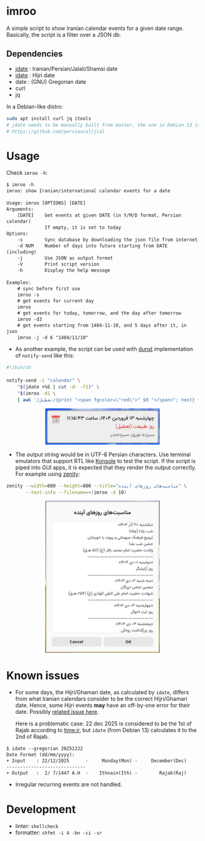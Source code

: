 # imroo
A simple script to show Iranian calendar events for a given date
range. Basically, the script is a filter over a JSON db.

## Dependencies
- [jdate](https://github.com/persiancal/jcal) : Iranian/Persian/Jalali/Shamsi date
- [idate](https://tracker.debian.org/pkg/itools) : Hijri date
- date : (GNU) Gregorian date
- curl
- jq

In a Debian-like distro:

```bash
sudo apt install curl jq itools
# jdate needs to be manually built from master, the one in Debian 13 is buggy
# https://github.com/persiancal/jcal
```

# Usage
Check `imroo -h`:

```console
$ imroo -h
imroo: show Iranian/international calendar events for a date

Usage: imroo [OPTIONS] [DATE]
Arguments:
    [DATE]    Get events at given DATE (in Y/M/D format, Persian calendar)
              If empty, it is set to today
Options:
    -s        Sync database by downloading the json file from internet
    -d NUM    Number of days into future starting from DATE (including)
    -j        Use JSON as output format
    -V        Print script version
    -h        Display the help message

Examples:
    # sync before first use
    imroo -s
    # get events for current day
    imroo
    # get events for today, tomorrow, and the day after tomorrow
    imroo -d3
    # get events starting from 1404-11-10, and 5 days after it, in json
    imroo -j -d 6 "1404/11/10"

```

- As another example, the script can be used with
[dunst](https://dunst-project.org/documentation/#COLORS) implementation of
`notify-send` like this:

```sh
#!/bin/sh

notify-send -i "calendar" \
    "$(jdate +%E | cut -d- -f1)" \
    "$(imroo -d1 \
    | awk '/تعطیل/{print "<span fgcolor=\"red\">" $0 "</span>"; next} {print}')"
```

<p align="center">
  <img width="300"src="docs/imroo-dunst.jpg">
</p>

- The output string would be in UTF-8 Persian characters. Use terminal emulators
  that support RTL like [Konsole](https://konsole.kde.org/) to test the
  script. If the script is piped into GUI apps, it is expected that they render
  the output correctly. For example using
  [zenity](https://help.gnome.org/users/zenity/stable/):
  

```bash
zenity --width=600 --height=800 --title="مناسبت‌های روزهای آینده" \
       --text-info --filename=<(imroo -d 10)
```

<p align="center">
  <img width="300" src="docs/imroo-zenity.jpg">
</p>

# Known issues
- For some days, the Hijri/Ghamari date, as calculated by `idate`, differs from
  what Iranian calendars consider to be the correct Hijri/Ghamari date. Hence,
  some Hijri events **may** have an off-by-one error for their date. Possibly
  [related issue
  here](https://github.com/persian-calendar/persian-calendar/issues/53).
  
  Here is a problematic case: 22 dec 2025 is considered to be the 1st of Rajab
  according to [time.ir](https://www.time.ir/), but `idate` (from Debian 13)
  calculates it to the 2nd of Rajab.
  
```console
$ idate --gregorian 20251222
Date Format (dd/mm/yyyy):
+ Input    : 22/12/2025      -     Monday(Mon) -     December(Dec)
-----------------------------
+ Output   :  2/ 7/1447 A.H  -    Ithnain(Ith) -        Rajab(Raj)
```

- Irregular recurring events are not handled.

# Development
- linter: `shellcheck`
- formatter: `shfmt -i 4 -bn -ci -sr`
